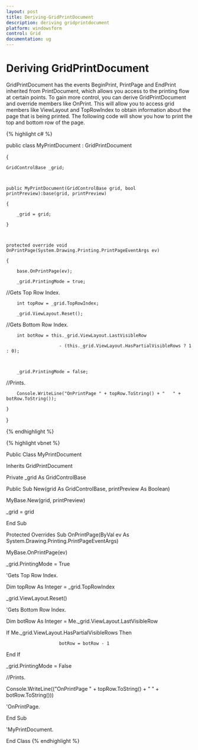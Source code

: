 ```yaml
---
layout: post
title: Deriving-GridPrintDocument
description: deriving gridprintdocument
platform: windowsform
control: Grid
documentation: ug
---
```


# Deriving GridPrintDocument

GridPrintDocument has the events BeginPrint, PrintPage and EndPrint inherited from PrintDocument, which allows you access to the printing flow at certain points. To gain more control, you can derive GridPrintDocument and override members like OnPrint. This will allow you to access grid members like ViewLayout and TopRowIndex to obtain information about the page that is being printed. The following code will show you how to print the top and bottom row of the page.

{% highlight c# %}



public class MyPrintDocument : GridPrintDocument

{

    GridControlBase _grid;



    public MyPrintDocument(GridControlBase grid, bool printPreview):base(grid, printPreview)

    {

        _grid = grid;

    }



    protected override void OnPrintPage(System.Drawing.Printing.PrintPageEventArgs ev)

    {

        base.OnPrintPage(ev);

        _grid.PrintingMode = true;



//Gets Top Row Index.

        int topRow = _grid.TopRowIndex;

        _grid.ViewLayout.Reset();



//Gets Bottom Row Index.

        int botRow = this._grid.ViewLayout.LastVisibleRow 

                        - (this._grid.ViewLayout.HasPartialVisibleRows ? 1 : 0);



        _grid.PrintingMode = false;



//Prints.

        Console.WriteLine("OnPrintPage " + topRow.ToString() + "   " + botRow.ToString());

    }

}

{% endhighlight %}

{% highlight vbnet %}



Public Class MyPrintDocument

Inherits GridPrintDocument

Private _grid As GridControlBase

Public Sub New(grid As GridControlBase, printPreview As Boolean)

MyBase.New(grid, printPreview)

_grid = grid

End Sub



Protected Overrides Sub OnPrintPage(ByVal ev As System.Drawing.Printing.PrintPageEventArgs)

MyBase.OnPrintPage(ev)

_grid.PrintingMode = True



'Gets Top Row Index.

Dim topRow As Integer = _grid.TopRowIndex

_grid.ViewLayout.Reset()



'Gets Bottom Row Index.

Dim botRow As Integer = Me._grid.ViewLayout.LastVisibleRow

If Me._grid.ViewLayout.HasPartialVisibleRows Then

                        botRow = botRow - 1

End If

_grid.PrintingMode = False



//Prints.

Console.WriteLine(("OnPrintPage " + topRow.ToString() + "   " + botRow.ToString()))



'OnPrintPage.

End Sub



'MyPrintDocument.

End Class
{% endhighlight %}